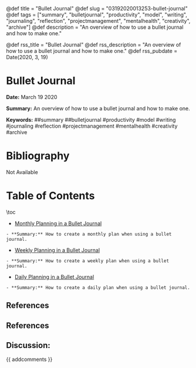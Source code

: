 @def title = "Bullet Journal"
@def slug = "03192020013253-bullet-journal"
@def tags = ["summary", "bulletjournal", "productivity", "model", "writing", "journaling", "reflection", "projectmanagement", "mentalhealth", "creativity", "archive"]
@def description = "An overview of how to use a bullet journal and how to make one."

@def rss_title = "Bullet Journal"
@def rss_description = "An overview of how to use a bullet journal and how to make one."
@def rss_pubdate = Date(2020, 3, 19)


Bullet Journal
=========

**Date:** March 19 2020

**Summary:** An overview of how to use a bullet journal and how to make one.

**Keywords:** ##summary ##bulletjournal #productivity #model #writing #journaling #reflection #projectmanagement #mentalhealth #creativity #archive

Bibliography
==========

Not Available

Table of Contents
=========

\toc

  * [Monthly Planning in a Bullet Journal](/03192020013347-bullet-journal-month.md)

```
- **Summary:** How to create a monthly plan when using a bullet journal.
```

  * [Weekly Planning in a Bullet Journal](/03192020035337-bullet-journal-weekly.md)

```
- **Summary:** How to create a weekly plan when using a bullet journal.
```

  * [Daily Planning in a Bullet Journal](/03192020035441-bullet-journal-daily.md)

```
- **Summary:** How to create a daily plan when using a bullet journal.
```

## References

## References
## Discussion: 

{{ addcomments }}
